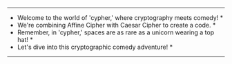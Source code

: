 **************************************************
*  Welcome to the world of 'cypher,' where cryptography meets comedy!              *
*  We're combining Affine Cipher with Caesar Cipher to create a code.                *                                                        
*  Remember, in 'cypher,' spaces are as rare as a unicorn wearing a top hat!     *
*  Let's dive into this cryptographic comedy adventure!                              *
**************************************************
